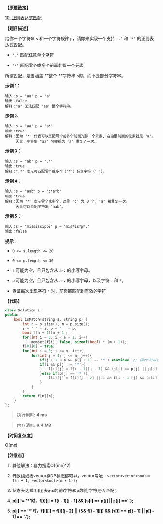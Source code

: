 **【原题链接】**

[10. 正则表达式匹配](https://leetcode-cn.com/problems/regular-expression-matching/)

**【题目描述】**

给你一个字符串 `s` 和一个字符规律 `p`，请你来实现一个支持 `'.'` 和 `'*'` 的正则表达式匹配。

- `'.'` 匹配任意单个字符

- `'*'` 匹配零个或多个前面的那一个元素

所谓匹配，是要涵盖 **整个 **字符串 `s`的，而不是部分字符串。 

**示例 1：**

```text
输入：s = "aa" p = "a"
输出：false
解释："a" 无法匹配 "aa" 整个字符串。
```

**示例 2:**

```text
输入：s = "aa" p = "a*"
输出：true
解释：因为 '*' 代表可以匹配零个或多个前面的那一个元素, 在这里前面的元素就是 'a'。
     因此，字符串 "aa" 可被视为 'a' 重复了一次。
```

**示例 3：**

```text
输入：s = "ab" p = ".*"
输出：true
解释：".*" 表示可匹配零个或多个（'*'）任意字符（'.'）。
```

**示例 4：**

```text
输入：s = "aab" p = "c*a*b"
输出：true
解释：因为 '*' 表示零个或多个，这里 'c' 为 0 个, 'a' 被重复一次。
     因此可以匹配字符串 "aab"。
```

**示例 5：**

```text
输入：s = "mississippi" p = "mis*is*p*."
输出：false
```

**提示：**

- `0 <= s.length <= 20`

- `0 <= p.length <= 30`

- `s` 可能为空，且只包含从 `a-z` 的小写字母。

- `p` 可能为空，且只包含从 `a-z` 的小写字母，以及字符 `.` 和 `*`。

- 保证每次出现字符 `*` 时，前面都匹配到有效的字符

**【代码】**

```cpp
class Solution {
public:
    bool isMatch(string s, string p) {
        int n = s.size(), m = p.size();
        s = ' ' + s, p = ' ' + p;        
        bool f[n + 1][m + 1];
        for(int i = 0; i < n + 1; i++)
            memset(f[i], false, sizeof(bool) * (m + 1));
        f[0][0] = true;
        for(int i = 0; i <= n; i++){
            for(int j = 1; j <= m; j++){
                if(j + 1 < m && p[j + 1] == '*') continue; // 因为*可以表示0个
                if(i && p[j] != '*'){
                    f[i][j] = f[i - 1][j - 1] && (s[i] == p[j] || p[j] =='.');
                }else if(p[j] == '*'){
                    f[i][j] = f[i][j - 2] || i && f[i - 1][j] && (s[i] == p[j - 1] || p[j - 1] == '.');
                }
            }
        }
        return f[n][m];
    }
};
```

> 执行用时: **4 ms**

> 内存消耗: **6.4 MB**

**【时间复杂度】**

O(mn) 

**【注意点】**

1. 其他解法：暴力搜索O((mn)^2)

1. 开数组或者vector存DP状态都可以，vector写法：`vector<vector<bool>> f(n + 1, vector<bool>(m + 1));`

1. 状态表达式f[i][j]表示s的前i字符和p的前j字符是否匹配；

1. **p[j] != '*'时，f[i][j] = f[i - 1][j - 1] && (s[i] == p[j] || p[j] =='.');**

1. **p[j] == '*'时，f[i][j] = f[i][j - 2] || i && f[i - 1][j] && (s[i] == p[j - 1] || p[j - 1] == '.');**

